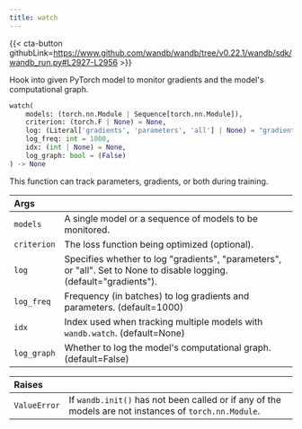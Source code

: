 ```yaml
---
title: watch
---
```


{{< cta-button githubLink=https://www.github.com/wandb/wandb/tree/v0.22.1/wandb/sdk/wandb_run.py#L2927-L2956 >}}

Hook into given PyTorch model to monitor gradients and the model's computational graph.

```python
watch(
    models: (torch.nn.Module | Sequence[torch.nn.Module]),
    criterion: (torch.F | None) = None,
    log: (Literal['gradients', 'parameters', 'all'] | None) = "gradients",
    log_freq: int = 1000,
    idx: (int | None) = None,
    log_graph: bool = (False)
) -> None
```

This function can track parameters, gradients, or both during training.

| Args |  |
| :--- | :--- |
|  `models` |  A single model or a sequence of models to be monitored. |
|  `criterion` |  The loss function being optimized (optional). |
|  `log` |  Specifies whether to log "gradients", "parameters", or "all". Set to None to disable logging. (default="gradients"). |
|  `log_freq` |  Frequency (in batches) to log gradients and parameters. (default=1000) |
|  `idx` |  Index used when tracking multiple models with `wandb.watch`. (default=None) |
|  `log_graph` |  Whether to log the model's computational graph. (default=False) |

| Raises |  |
| :--- | :--- |
|  `ValueError` |  If `wandb.init()` has not been called or if any of the models are not instances of `torch.nn.Module`. |
